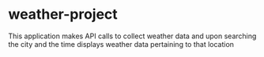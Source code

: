 # weather-project
This application makes API calls to collect weather data and upon searching the city and the time displays weather data pertaining to that location
